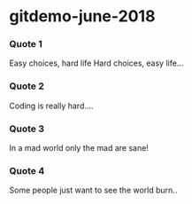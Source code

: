 # gitdemo-june-2018

### Quote 1

Easy choices, hard life
Hard choices, easy life...


### Quote 2

Coding is really hard....

### Quote 3

In a mad world only the mad are sane!


### Quote 4

Some people just want to see the world burn..
